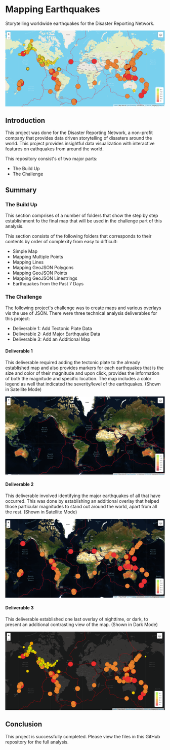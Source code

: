# Mapping Earthquakes
Storytelling worldwide earthquakes for the Disaster Reporting Network. 

![](Photos/Day_Mode.png)


## Introduction
This project was done for the Disaster Reporting Network, a non-profit company that provides data driven storytelling of disasters around the world. This project provides insightful data visualization with interactive features on eathquakes from around the world.

This repository consist's of two major parts:
- The Build Up
- The Challenge

## Summary
### The Build Up
This section comprises of a number of folders that show the step by step establishment fo the final map that will be used in the challenge part of this analysis.

This section consists of the following folders that corresponds to their contents by order of complexity from easy to difficult:
- Simple Map
- Mapping Multiple Points
- Mapping Lines
- Mapping GeoJSON Polygons
- Mapping GeoJSON Points
- Mapping GeoJSON Linestrings
- Earthquakes from the Past 7 Days

### The Challenge
The following project's challenge was to create maps and various overlays vis the use of JSON. There were three technical analysis deliverables for this project:
- Deliverable 1: Add Tectonic Plate Data
- Deliverable 2: Add Major Earthquake Data
- Deliverable 3: Add an Additional Map

#### Deliverable 1
This deliverable required adding the tectonic plate to the already established map and also provides markers for each earthquakes that is the size and color of their magnitude and upon click, provides the information of both the magnitude and specific location. The map includes a color legend as well that indicated the severity/level of the earthquakes. (Shown in Satellite Mode)

![](Photos/Tectonic_Plates.png)


#### Deliverable 2
This deliverable involved identifying the major earthquakes of all that have occurred. This was done by establishing an additional overlay that helped those particular magnitudes to stand out around the world, apart from all the rest. (Shown in Satellite Mode)

![](Photos/Major_Earthquakes.png)


#### Deliverable 3
This deliverable established one last overlay of nighttime, or dark, to present an additional contrasting view of the map. (Shown in Dark Mode)

![](Photos/Dark_Mode.png)


## Conclusion
This project is successfully completed. Please view the files in this GitHub repository for the full analysis.

